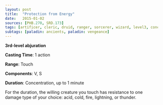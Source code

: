 ```yaml
---
layout: post
title:  "Protection from Energy"
date:   2015-01-02
sources: [PHB.270, SRD.173]
tags: [artificer, cleric, druid, ranger, sorcerer, wizard, level3, concentration, abjuration]
subtags: [paladin: ancients, paladin: vengeance]
---
```


**3rd-level abjuration**

**Casting Time**: 1 action

**Range**: Touch

**Components**: V, S

**Duration**: Concentration, up to 1 minute

For the duration, the willing creature you touch has resistance to one damage type of your choice: acid, cold, fire, lightning, or thunder.
